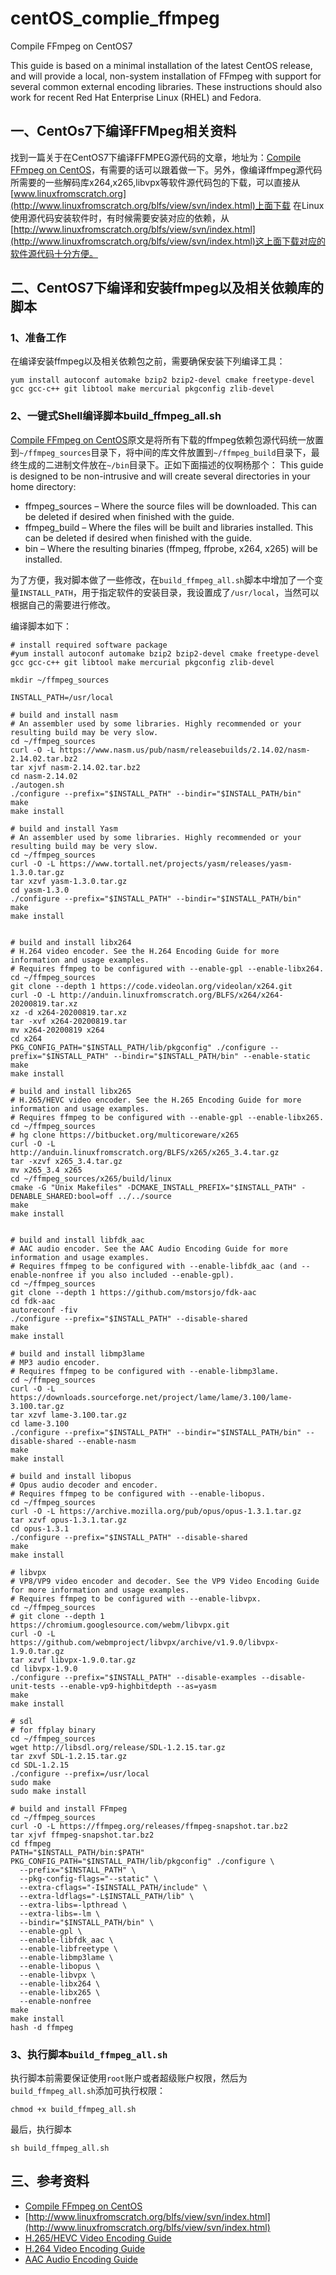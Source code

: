 # centOS_complie_ffmpeg
Compile FFmpeg on CentOS7

This guide is based on a minimal installation of the latest CentOS release, and will provide a local, non-system installation of FFmpeg with support for several common external encoding libraries. These instructions should also work for recent Red Hat Enterprise Linux (RHEL) and Fedora.

## 一、CentOs7下编译FFMpeg相关资料
   找到一篇关于在CentOS7下编译FFMPEG源代码的文章，地址为：[Compile FFmpeg on CentOS](https://trac.ffmpeg.org/wiki/CompilationGuide/Centos)，有需要的话可以跟着做一下。另外，像编译ffmpeg源代码所需要的一些解码库x264,x265,libvpx等软件源代码包的下载，可以直接从[www.linuxfromscratch.org](http://www.linuxfromscratch.org/blfs/view/svn/index.html)上面下载
在Linux使用源代码安装软件时，有时候需要安装对应的依赖，从[http://www.linuxfromscratch.org/blfs/view/svn/index.html](http://www.linuxfromscratch.org/blfs/view/svn/index.html)这上面下载对应的软件源代码十分方便。

## 二、CentOS7下编译和安装ffmpeg以及相关依赖库的脚本
### 1、准备工作
在编译安装ffmpeg以及相关依赖包之前，需要确保安装下列编译工具：
```shell
yum install autoconf automake bzip2 bzip2-devel cmake freetype-devel gcc gcc-c++ git libtool make mercurial pkgconfig zlib-devel
```

### 2、一键式Shell编译脚本build_ffmpeg_all.sh
[Compile FFmpeg on CentOS](https://trac.ffmpeg.org/wiki/CompilationGuide/Centos)原文是将所有下载的ffmpeg依赖包源代码统一放置到`~/ffmpeg_sources`目录下，将中间的库文件放置到`~/ffmpeg_build`目录下，最终生成的二进制文件放在`~/bin`目录下。正如下面描述的仪啊杨那个：
This guide is designed to be non-intrusive and will create several directories in your home directory:
- ffmpeg_sources – Where the source files will be downloaded. This can be deleted if desired when finished with the guide.
- ffmpeg_build – Where the files will be built and libraries installed. This can be deleted if desired when finished with the guide.
- bin – Where the resulting binaries (ffmpeg, ffprobe, x264, x265) will be installed.

为了方便，我对脚本做了一些修改，在`build_ffmpeg_all.sh`脚本中增加了一个变量`INSTALL_PATH`，用于指定软件的安装目录，我设置成了`/usr/local`，当然可以根据自己的需要进行修改。

编译脚本如下：
```shell
# install required software package
#yum install autoconf automake bzip2 bzip2-devel cmake freetype-devel gcc gcc-c++ git libtool make mercurial pkgconfig zlib-devel

mkdir ~/ffmpeg_sources

INSTALL_PATH=/usr/local

# build and install nasm
# An assembler used by some libraries. Highly recommended or your resulting build may be very slow.
cd ~/ffmpeg_sources
curl -O -L https://www.nasm.us/pub/nasm/releasebuilds/2.14.02/nasm-2.14.02.tar.bz2
tar xjvf nasm-2.14.02.tar.bz2
cd nasm-2.14.02
./autogen.sh
./configure --prefix="$INSTALL_PATH" --bindir="$INSTALL_PATH/bin"
make
make install

# build and install Yasm
# An assembler used by some libraries. Highly recommended or your resulting build may be very slow.
cd ~/ffmpeg_sources
curl -O -L https://www.tortall.net/projects/yasm/releases/yasm-1.3.0.tar.gz
tar xzvf yasm-1.3.0.tar.gz
cd yasm-1.3.0
./configure --prefix="$INSTALL_PATH" --bindir="$INSTALL_PATH/bin"
make
make install


# build and install libx264
# H.264 video encoder. See the H.264 Encoding Guide for more information and usage examples.
# Requires ffmpeg to be configured with --enable-gpl --enable-libx264.
cd ~/ffmpeg_sources
git clone --depth 1 https://code.videolan.org/videolan/x264.git
curl -O -L http://anduin.linuxfromscratch.org/BLFS/x264/x264-20200819.tar.xz
xz -d x264-20200819.tar.xz
tar -xvf x264-20200819.tar
mv x264-20200819 x264
cd x264
PKG_CONFIG_PATH="$INSTALL_PATH/lib/pkgconfig" ./configure --prefix="$INSTALL_PATH" --bindir="$INSTALL_PATH/bin" --enable-static
make
make install

# build and install libx265
# H.265/HEVC video encoder. See the H.265 Encoding Guide for more information and usage examples.
# Requires ffmpeg to be configured with --enable-gpl --enable-libx265.
cd ~/ffmpeg_sources
# hg clone https://bitbucket.org/multicoreware/x265
curl -O -L http://anduin.linuxfromscratch.org/BLFS/x265/x265_3.4.tar.gz
tar -xzvf x265_3.4.tar.gz
mv x265_3.4 x265
cd ~/ffmpeg_sources/x265/build/linux
cmake -G "Unix Makefiles" -DCMAKE_INSTALL_PREFIX="$INSTALL_PATH" -DENABLE_SHARED:bool=off ../../source
make
make install


# build and install libfdk_aac
# AAC audio encoder. See the AAC Audio Encoding Guide for more information and usage examples.
# Requires ffmpeg to be configured with --enable-libfdk_aac (and --enable-nonfree if you also included --enable-gpl).
cd ~/ffmpeg_sources
git clone --depth 1 https://github.com/mstorsjo/fdk-aac
cd fdk-aac
autoreconf -fiv
./configure --prefix="$INSTALL_PATH" --disable-shared
make
make install

# build and install libmp3lame
# MP3 audio encoder.
# Requires ffmpeg to be configured with --enable-libmp3lame.
cd ~/ffmpeg_sources
curl -O -L https://downloads.sourceforge.net/project/lame/lame/3.100/lame-3.100.tar.gz
tar xzvf lame-3.100.tar.gz
cd lame-3.100
./configure --prefix="$INSTALL_PATH" --bindir="$INSTALL_PATH/bin" --disable-shared --enable-nasm
make
make install

# build and install libopus
# Opus audio decoder and encoder.
# Requires ffmpeg to be configured with --enable-libopus.
cd ~/ffmpeg_sources
curl -O -L https://archive.mozilla.org/pub/opus/opus-1.3.1.tar.gz
tar xzvf opus-1.3.1.tar.gz
cd opus-1.3.1
./configure --prefix="$INSTALL_PATH" --disable-shared
make
make install

# libvpx
# VP8/VP9 video encoder and decoder. See the VP9 Video Encoding Guide for more information and usage examples.
# Requires ffmpeg to be configured with --enable-libvpx.
cd ~/ffmpeg_sources
# git clone --depth 1 https://chromium.googlesource.com/webm/libvpx.git
curl -O -L https://github.com/webmproject/libvpx/archive/v1.9.0/libvpx-1.9.0.tar.gz
tar xzvf libvpx-1.9.0.tar.gz
cd libvpx-1.9.0
./configure --prefix="$INSTALL_PATH" --disable-examples --disable-unit-tests --enable-vp9-highbitdepth --as=yasm
make
make install

# sdl
# for ffplay binary
cd ~/ffmpeg_sources
wget http://libsdl.org/release/SDL-1.2.15.tar.gz
tar zxvf SDL-1.2.15.tar.gz
cd SDL-1.2.15
./configure --prefix=/usr/local
sudo make
sudo make install

# build and install FFmpeg
cd ~/ffmpeg_sources
curl -O -L https://ffmpeg.org/releases/ffmpeg-snapshot.tar.bz2
tar xjvf ffmpeg-snapshot.tar.bz2
cd ffmpeg
PATH="$INSTALL_PATH/bin:$PATH" PKG_CONFIG_PATH="$INSTALL_PATH/lib/pkgconfig" ./configure \
  --prefix="$INSTALL_PATH" \
  --pkg-config-flags="--static" \
  --extra-cflags="-I$INSTALL_PATH/include" \
  --extra-ldflags="-L$INSTALL_PATH/lib" \
  --extra-libs=-lpthread \
  --extra-libs=-lm \
  --bindir="$INSTALL_PATH/bin" \
  --enable-gpl \
  --enable-libfdk_aac \
  --enable-libfreetype \
  --enable-libmp3lame \
  --enable-libopus \
  --enable-libvpx \
  --enable-libx264 \
  --enable-libx265 \
  --enable-nonfree
make
make install
hash -d ffmpeg

```

### 3、执行脚本`build_ffmpeg_all.sh`
执行脚本前需要保证使用`root`账户或者超级账户权限，然后为`build_ffmpeg_all.sh`添加可执行权限：
```shell
chmod +x build_ffmpeg_all.sh
```
最后，执行脚本
```shell
sh build_ffmpeg_all.sh
```

## 三、参考资料
- [Compile FFmpeg on CentOS](https://trac.ffmpeg.org/wiki/CompilationGuide/Centos)
- [http://www.linuxfromscratch.org/blfs/view/svn/index.html](http://www.linuxfromscratch.org/blfs/view/svn/index.html)
- [H.265/HEVC Video Encoding Guide](https://trac.ffmpeg.org/wiki/Encode/H.265)
- [H.264 Video Encoding Guide](https://trac.ffmpeg.org/wiki/Encode/H.264)
- [AAC Audio Encoding Guide](https://trac.ffmpeg.org/wiki/Encode/AAC)
